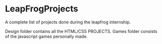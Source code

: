 # LeapFrogProjects

A complete list of projects done during the leapfrog internship.

Design folder contains all the HTML/CSS PROJECTS.
Games folder consists of the javascript games personally made.
